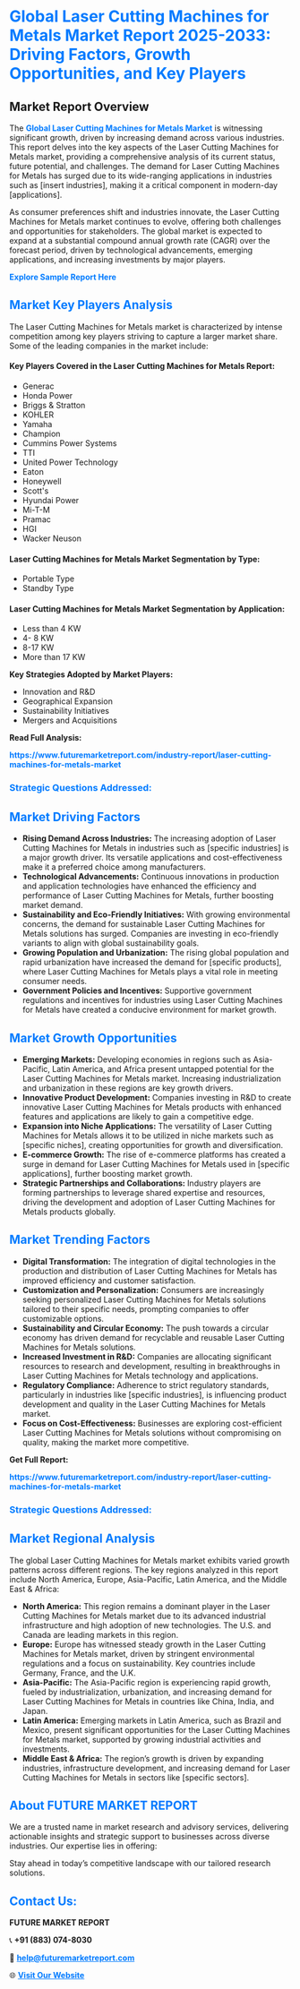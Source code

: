 <h1 style="color: #007BFF;">Global Laser Cutting Machines for Metals Market Report 2025-2033: Driving Factors, Growth Opportunities, and Key Players</h1>

<section id="overview">
<h2>Market Report Overview</h2>
<p>The <a href="https://www.futuremarketreport.com/industry-report/laser-cutting-machines-for-metals-market" style="color: #007BFF; text-decoration: none;"><strong>Global Laser Cutting Machines for Metals Market</strong></a> is witnessing significant growth, driven by increasing demand across various industries. This report delves into the key aspects of the Laser Cutting Machines for Metals market, providing a comprehensive analysis of its current status, future potential, and challenges. The demand for Laser Cutting Machines for Metals has surged due to its wide-ranging applications in industries such as [insert industries], making it a critical component in modern-day [applications].</p>
<p>As consumer preferences shift and industries innovate, the Laser Cutting Machines for Metals market continues to evolve, offering both challenges and opportunities for stakeholders. The global market is expected to expand at a substantial compound annual growth rate (CAGR) over the forecast period, driven by technological advancements, emerging applications, and increasing investments by major players.</p>
</section>

<section id="overview">
<p><a href="https://www.futuremarketreport.com/request-sample/reportId=32192" style="color: #007BFF; text-decoration: none;"><strong>Explore Sample Report Here</strong></a></p>
</section>

<section id="key-players">
<h2 style="color: #007BFF;">Market Key Players Analysis</h2>
<p>The Laser Cutting Machines for Metals market is characterized by intense competition among key players striving to capture a larger market share. Some of the leading companies in the market include:</p>
<h4>Key Players Covered in the Laser Cutting Machines for Metals Report:</h4>
<ul><li>Generac</li><li>Honda Power</li><li>Briggs &amp; Stratton</li><li>KOHLER</li><li>Yamaha</li><li>Champion</li><li>Cummins Power Systems</li><li>TTI</li><li>United Power Technology</li><li>Eaton</li><li>Honeywell</li><li>Scott&#039;s</li><li>Hyundai Power</li><li>Mi-T-M</li><li>Pramac</li><li>HGI</li><li>Wacker Neuson</li></ul>
<h4>Laser Cutting Machines for Metals Market Segmentation by Type:</h4>
<ul><li>Portable Type</li><li>Standby Type</li></ul>

<h4>Laser Cutting Machines for Metals Market Segmentation by Application:</h4>
<ul><li>Less than 4 KW</li><li>4- 8 KW</li><li>8-17 KW</li><li>More than 17 KW</li></ul>
<p><strong>Key Strategies Adopted by Market Players:</strong></p>
<ul>
<li>Innovation and R&D</li>
<li>Geographical Expansion</li>
<li>Sustainability Initiatives</li>
<li>Mergers and Acquisitions</li>
</ul>
</section>

<section>
<p><strong>Read Full Analysis: </strong></p><a href="https://www.futuremarketreport.com/industry-report/laser-cutting-machines-for-metals-market" style="color: #007BFF; text-decoration: none;"><strong>https://www.futuremarketreport.com/industry-report/laser-cutting-machines-for-metals-market</strong></a>
<h3 style="color: #007BFF;">Strategic Questions Addressed:</h3>
</section>

<section id="driving-factors">
<h2 style="color: #007BFF;">Market Driving Factors</h2>
<ul>
<li><strong>Rising Demand Across Industries:</strong> The increasing adoption of Laser Cutting Machines for Metals in industries such as [specific industries] is a major growth driver. Its versatile applications and cost-effectiveness make it a preferred choice among manufacturers.</li>
<li><strong>Technological Advancements:</strong> Continuous innovations in production and application technologies have enhanced the efficiency and performance of Laser Cutting Machines for Metals, further boosting market demand.</li>
<li><strong>Sustainability and Eco-Friendly Initiatives:</strong> With growing environmental concerns, the demand for sustainable Laser Cutting Machines for Metals solutions has surged. Companies are investing in eco-friendly variants to align with global sustainability goals.</li>
<li><strong>Growing Population and Urbanization:</strong> The rising global population and rapid urbanization have increased the demand for [specific products], where Laser Cutting Machines for Metals plays a vital role in meeting consumer needs.</li>
<li><strong>Government Policies and Incentives:</strong> Supportive government regulations and incentives for industries using Laser Cutting Machines for Metals have created a conducive environment for market growth.</li>
</ul>
</section>

<section id="growth-opportunities">
<h2 style="color: #007BFF;">Market Growth Opportunities</h2>
<ul>
<li><strong>Emerging Markets:</strong> Developing economies in regions such as Asia-Pacific, Latin America, and Africa present untapped potential for the Laser Cutting Machines for Metals market. Increasing industrialization and urbanization in these regions are key growth drivers.</li>
<li><strong>Innovative Product Development:</strong> Companies investing in R&D to create innovative Laser Cutting Machines for Metals products with enhanced features and applications are likely to gain a competitive edge.</li>
<li><strong>Expansion into Niche Applications:</strong> The versatility of Laser Cutting Machines for Metals allows it to be utilized in niche markets such as [specific niches], creating opportunities for growth and diversification.</li>
<li><strong>E-commerce Growth:</strong> The rise of e-commerce platforms has created a surge in demand for Laser Cutting Machines for Metals used in [specific applications], further boosting market growth.</li>
<li><strong>Strategic Partnerships and Collaborations:</strong> Industry players are forming partnerships to leverage shared expertise and resources, driving the development and adoption of Laser Cutting Machines for Metals products globally.</li>
</ul>
</section>

<section id="trending-factors">
<h2 style="color: #007BFF;">Market Trending Factors</h2>
<ul>
<li><strong>Digital Transformation:</strong> The integration of digital technologies in the production and distribution of Laser Cutting Machines for Metals has improved efficiency and customer satisfaction.</li>
<li><strong>Customization and Personalization:</strong> Consumers are increasingly seeking personalized Laser Cutting Machines for Metals solutions tailored to their specific needs, prompting companies to offer customizable options.</li>
<li><strong>Sustainability and Circular Economy:</strong> The push towards a circular economy has driven demand for recyclable and reusable Laser Cutting Machines for Metals solutions.</li>
<li><strong>Increased Investment in R&D:</strong> Companies are allocating significant resources to research and development, resulting in breakthroughs in Laser Cutting Machines for Metals technology and applications.</li>
<li><strong>Regulatory Compliance:</strong> Adherence to strict regulatory standards, particularly in industries like [specific industries], is influencing product development and quality in the Laser Cutting Machines for Metals market.</li>
<li><strong>Focus on Cost-Effectiveness:</strong> Businesses are exploring cost-efficient Laser Cutting Machines for Metals solutions without compromising on quality, making the market more competitive.</li>
</ul>
</section>

<section>
<p><strong>Get Full Report: </strong></p><a href="https://www.futuremarketreport.com/industry-report/laser-cutting-machines-for-metals-market" style="color: #007BFF; text-decoration: none;"><strong>https://www.futuremarketreport.com/industry-report/laser-cutting-machines-for-metals-market</strong></a>
<h3 style="color: #007BFF;">Strategic Questions Addressed:</h3>
</section>


<section id="regional-analysis">
<h2 style="color: #007BFF;">Market Regional Analysis</h2>
<p>The global Laser Cutting Machines for Metals market exhibits varied growth patterns across different regions. The key regions analyzed in this report include North America, Europe, Asia-Pacific, Latin America, and the Middle East & Africa:</p>
<ul>
<li><strong>North America:</strong> This region remains a dominant player in the Laser Cutting Machines for Metals market due to its advanced industrial infrastructure and high adoption of new technologies. The U.S. and Canada are leading markets in this region.</li>
<li><strong>Europe:</strong> Europe has witnessed steady growth in the Laser Cutting Machines for Metals market, driven by stringent environmental regulations and a focus on sustainability. Key countries include Germany, France, and the U.K.</li>
<li><strong>Asia-Pacific:</strong> The Asia-Pacific region is experiencing rapid growth, fueled by industrialization, urbanization, and increasing demand for Laser Cutting Machines for Metals in countries like China, India, and Japan.</li>
<li><strong>Latin America:</strong> Emerging markets in Latin America, such as Brazil and Mexico, present significant opportunities for the Laser Cutting Machines for Metals market, supported by growing industrial activities and investments.</li>
<li><strong>Middle East & Africa:</strong> The region’s growth is driven by expanding industries, infrastructure development, and increasing demand for Laser Cutting Machines for Metals in sectors like [specific sectors].</li>
</ul>
</section>

<footer>
<h2 style="color: #007BFF;">About FUTURE MARKET REPORT</h2>
<p>We are a trusted name in market research and advisory services, delivering actionable insights and strategic support to businesses across diverse industries. Our expertise lies in offering:</p>

<p>Stay ahead in today’s competitive landscape with our tailored research solutions.</p>

<h2 style="color: #007BFF;">Contact Us:</h2>
<p><strong>FUTURE MARKET REPORT</strong></p>
<p>📞 <strong>+91 (883) 074-8030</strong></p>
<p>📧 <strong><a href="mailto:help@futuremarketreport.com" style="color: #007BFF;">help@futuremarketreport.com</a></strong></p>
<p>🌐 <strong><a href="https://www.futuremarketreport.com/" style="color: #007BFF;">Visit Our Website</a></strong></p>
</footer>